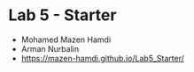 # Lab 5 - Starter
- Mohamed Mazen Hamdi
- Arman Nurbalin 
- https://mazen-hamdi.github.io/Lab5_Starter/